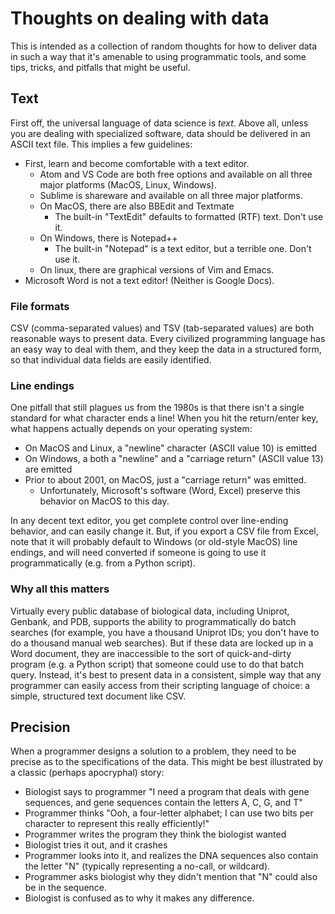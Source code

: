 # Thoughts on dealing with data

This is intended as a collection of random thoughts for how to deliver data in such a way that it's amenable to using programmatic tools, and some tips, tricks, and pitfalls that might be useful.

## Text

First off, the universal language of data science is *text*. Above all, unless you are dealing with specialized software, data should be delivered in an ASCII text file. This implies a few guidelines:

- First, learn and become comfortable with a text editor.
	- Atom and VS Code are both free options and available on all three major platforms (MacOS, Linux, Windows).
	- Sublime is shareware and available on all three major platforms.
	- On MacOS, there are also BBEdit and Textmate
		- The built-in "TextEdit" defaults to formatted (RTF) text. Don't use it.
	- On Windows, there is Notepad++
		- The built-in "Notepad" is a text editor, but a terrible one. Don't use it.
	- On linux, there are graphical versions of Vim and Emacs.
- Microsoft Word is not a text editor! (Neither is Google Docs).

### File formats

CSV (comma-separated values) and TSV (tab-separated values) are both reasonable ways to present data. Every civilized programming language has an easy way to deal with them, and they keep the data in a structured form, so that individual data fields are easily identified.

### Line endings

One pitfall that still plagues us from the 1980s is that there isn't a single standard for what character ends a line! When you hit the return/enter key, what happens actually depends on your operating system:

- On MacOS and Linux, a "newline" character (ASCII value 10) is emitted
- On Windows, a both a "newline" and a "carriage return" (ASCII value 13) are emitted
- Prior to about 2001, on MacOS, just a "carriage return" was emitted.
	- Unfortunately, Microsoft's software (Word, Excel) preserve this behavior on MacOS to this day.

In any decent text editor, you get complete control over line-ending behavior, and can easily change it. But, if you export a CSV file from Excel, note that it will probably default to Windows (or old-style MacOS) line endings, and will need converted if someone is going to use it programmatically (e.g. from a Python script).

### Why all this matters

Virtually every public database of biological data, including Uniprot, Genbank, and PDB, supports the ability to programmatically do batch searches (for example, you have a thousand Uniprot IDs; you don't have to do a thousand manual web searches). But if these data are locked up in a Word document, they are inaccessible to the sort of quick-and-dirty program (e.g. a Python script) that someone could use to do that batch query. Instead, it's best to present data in a consistent, simple way that any programmer can easily access from their scripting language of choice: a simple, structured text document like CSV.

## Precision

When a programmer designs a solution to a problem, they need to be precise as to the specifications of the data. This might be best illustrated by a classic (perhaps apocryphal) story:

- Biologist says to programmer "I need a program that deals with gene sequences, and gene sequences contain the letters A, C, G, and T"
- Programmer thinks "Ooh, a four-letter alphabet; I can use two bits per character to represent this really efficiently!"
- Programmer writes the program they think the biologist wanted
- Biologist tries it out, and it crashes
- Programmer looks into it, and realizes the DNA sequences also contain the letter "N" (typically representing a no-call, or wildcard).
- Programmer asks biologist why they didn't mention that "N" could also be in the sequence.
- Biologist is confused as to why it makes any difference.

